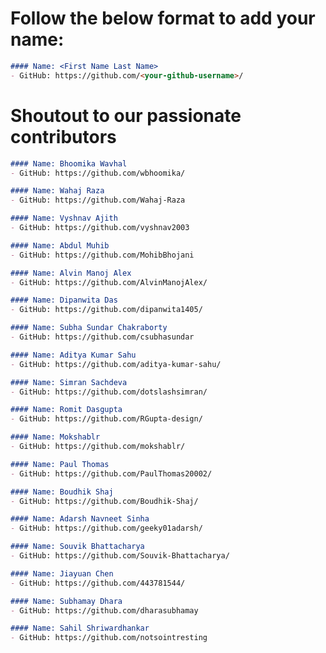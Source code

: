 # Follow the below format to add your name:

<!---copy from line 4 till line 7--->
```markdown
#### Name: <First Name Last Name>
- GitHub: https://github.com/<your-github-username>/
```

# Shoutout to our passionate contributors

```markdown
#### Name: Bhoomika Wavhal
- GitHub: https://github.com/wbhoomika/
```

```markdown
#### Name: Wahaj Raza
- GitHub: https://github.com/Wahaj-Raza
```

```markdown
#### Name: Vyshnav Ajith
- GitHub: https://github.com/vyshnav2003
```

```markdown
#### Name: Abdul Muhib
- GitHub: https://github.com/MohibBhojani
```

```markdown
#### Name: Alvin Manoj Alex
- GitHub: https://github.com/AlvinManojAlex/
```

```markdown
#### Name: Dipanwita Das
- GitHub: https://github.com/dipanwita1405/
```

```markdown
#### Name: Subha Sundar Chakraborty
- GitHub: https://github.com/csubhasundar
```

```markdown
#### Name: Aditya Kumar Sahu
- GitHub: https://github.com/aditya-kumar-sahu/
```

```markdown
#### Name: Simran Sachdeva
- GitHub: https://github.com/dotslashsimran/
```

```markdown
#### Name: Romit Dasgupta
- GitHub: https://github.com/RGupta-design/
```

```markdown
#### Name: Mokshablr
- GitHub: https://github.com/mokshablr/
```

```markdown
#### Name: Paul Thomas
- GitHub: https://github.com/PaulThomas20002/
```

```markdown
#### Name: Boudhik Shaj
- GitHub: https://github.com/Boudhik-Shaj/
```


```markdown
#### Name: Adarsh Navneet Sinha
- GitHub: https://github.com/geeky01adarsh/
```

```markdown
#### Name: Souvik Bhattacharya
- GitHub: https://github.com/Souvik-Bhattacharya/
```

```markdown
#### Name: Jiayuan Chen
- GitHub: https://github.com/443781544/
```

```markdown
#### Name: Subhamay Dhara
- GitHub: https://github.com/dharasubhamay
```


```markdown
#### Name: Sahil Shriwardhankar
- GitHub: https://github.com/notsointresting
```
